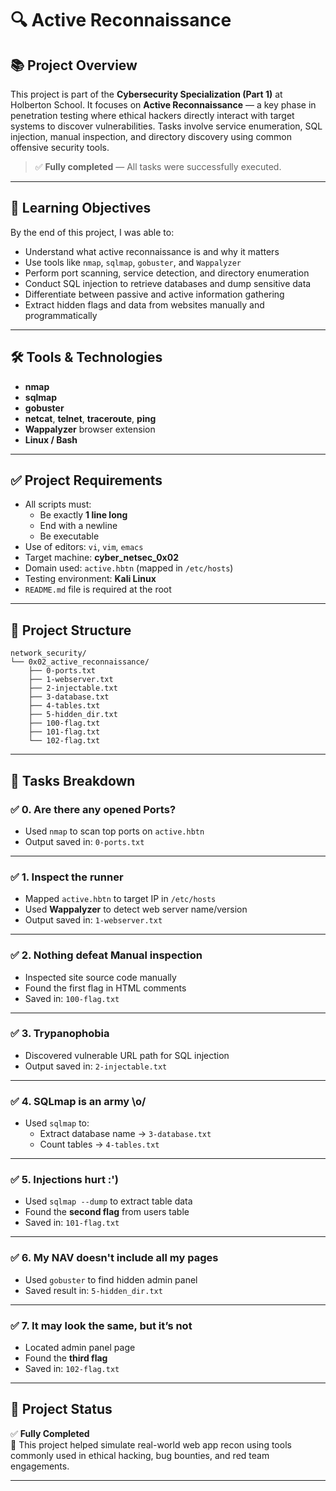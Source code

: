 # 🔍 Active Reconnaissance

## 📚 Project Overview

This project is part of the **Cybersecurity Specialization (Part 1)** at Holberton School. It focuses on **Active Reconnaissance** — a key phase in penetration testing where ethical hackers directly interact with target systems to discover vulnerabilities. Tasks involve service enumeration, SQL injection, manual inspection, and directory discovery using common offensive security tools.

> ✅ **Fully completed** — All tasks were successfully executed.

---

## 🎯 Learning Objectives

By the end of this project, I was able to:

- Understand what active reconnaissance is and why it matters
- Use tools like `nmap`, `sqlmap`, `gobuster`, and `Wappalyzer`
- Perform port scanning, service detection, and directory enumeration
- Conduct SQL injection to retrieve databases and dump sensitive data
- Differentiate between passive and active information gathering
- Extract hidden flags and data from websites manually and programmatically

---

## 🛠️ Tools & Technologies

- **nmap**
- **sqlmap**
- **gobuster**
- **netcat**, **telnet**, **traceroute**, **ping**
- **Wappalyzer** browser extension
- **Linux / Bash**

---

## ✅ Project Requirements

- All scripts must:
  - Be exactly **1 line long**
  - End with a newline
  - Be executable
- Use of editors: `vi`, `vim`, `emacs`
- Target machine: **cyber_netsec_0x02**
- Domain used: `active.hbtn` (mapped in `/etc/hosts`)
- Testing environment: **Kali Linux**
- `README.md` file is required at the root

---

## 📁 Project Structure

```
network_security/
└── 0x02_active_reconnaissance/
    ├── 0-ports.txt
    ├── 1-webserver.txt
    ├── 2-injectable.txt
    ├── 3-database.txt
    ├── 4-tables.txt
    ├── 5-hidden_dir.txt
    ├── 100-flag.txt
    ├── 101-flag.txt
    └── 102-flag.txt
```

---

## 🧪 Tasks Breakdown

### ✅ 0. Are there any opened Ports?
- Used `nmap` to scan top ports on `active.hbtn`
- Output saved in: `0-ports.txt`

---

### ✅ 1. Inspect the runner
- Mapped `active.hbtn` to target IP in `/etc/hosts`
- Used **Wappalyzer** to detect web server name/version
- Output saved in: `1-webserver.txt`

---

### ✅ 2. Nothing defeat Manual inspection
- Inspected site source code manually
- Found the first flag in HTML comments
- Saved in: `100-flag.txt`

---

### ✅ 3. Trypanophobia
- Discovered vulnerable URL path for SQL injection
- Output saved in: `2-injectable.txt`

---

### ✅ 4. SQLmap is an army \o/
- Used `sqlmap` to:
  - Extract database name → `3-database.txt`
  - Count tables → `4-tables.txt`

---

### ✅ 5. Injections hurt :')
- Used `sqlmap --dump` to extract table data
- Found the **second flag** from users table
- Saved in: `101-flag.txt`

---

### ✅ 6. My NAV doesn't include all my pages
- Used `gobuster` to find hidden admin panel
- Saved result in: `5-hidden_dir.txt`

---

### ✅ 7. It may look the same, but it’s not
- Located admin panel page
- Found the **third flag**
- Saved in: `102-flag.txt`

---

## 🚀 Project Status

✅ **Fully Completed**  
📌 This project helped simulate real-world web app recon using tools commonly used in ethical hacking, bug bounties, and red team engagements.

---
